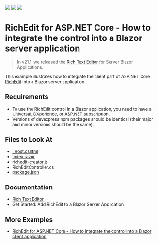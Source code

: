 <!-- default badges list -->
![](https://img.shields.io/endpoint?url=https://codecentral.devexpress.com/api/v1/VersionRange/276684361/20.1.4%2B)
[![](https://img.shields.io/badge/Open_in_DevExpress_Support_Center-FF7200?style=flat-square&logo=DevExpress&logoColor=white)](https://supportcenter.devexpress.com/ticket/details/T905022)
[![](https://img.shields.io/badge/📖_How_to_use_DevExpress_Examples-e9f6fc?style=flat-square)](https://docs.devexpress.com/GeneralInformation/403183)
<!-- default badges end -->
# RichEdit for ASP.NET Core - How to integrate the control into a Blazor server application

> In v21.1, we released the [Rich Text Editor](https://docs.devexpress.com/Blazor/401891/rich-text-editor) for Server Blazor Applications.

This example illustrates how to integrate the client part of ASP.NET Core [RichEdit](https://docs.devexpress.com/AspNetCore/400373/office-inspired-controls/controls/rich-edit) into a Blazor server application.

## Requirements
- To use the RichEdit control in a Blazor application, you need to have a [Universal, DXperience, or ASP.NET subscription](https://www.devexpress.com/buy/net/).
- Versions of devexpress npm packages should be identical (their major and minor versions should be the same).
 
<!-- default file list -->
## Files to Look At

* [_Host.cshtml](./CS/Pages/_Host.cshtml)
* [Index.razor](./CS/Pages/Index.razor)
* [richedit-creator.js](./CS/wwwroot/js/richedit-creator.js)
* [RichEditController.cs](./CS/Controllers/RichEditController.cs)
* [package.json](./CS/package.json)
<!-- default file list end -->

## Documentation

- [Rich Text Editor](https://docs.devexpress.com/AspNetCore/400373/rich-edit)
- [Get Started: Add RichEdit to a Blazor Server Application](https://docs.devexpress.com/AspNetCore/401871/rich-edit/get-started/blazor-server-application)

## More Examples

- [RichEdit for ASP.NET Core - How to integrate the control into a Blazor client application](https://github.com/DevExpress-Examples/rich-edit-for-asp-net-core-how-to-integrate-the-control-into-a-blazor-client-application)